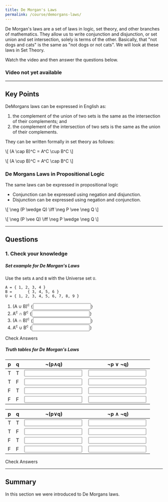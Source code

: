 ```yaml
---
title: De Morgan's Laws
permalink: /course/demorgans-laws/
---
```


De Morgan's laws are a set of laws in logic, set theory, and other branches of mathematics. They allow us to write conjunction and disjunction, or set union and set intersection, solely is terms of the other. Basically, that "not dogs and cats" is the same as "not dogs or not cats". We will look at these laws in Set Theory.

Watch the video and then answer the questions below.

### Video not yet available

---

<script src="https://polyfill.io/v3/polyfill.min.js?features=es6"></script>
<script id="MathJax-script" src="https://cdn.jsdelivr.net/npm/mathjax@3/es5/tex-mml-chtml.js"></script>

## Key Points

DeMorgans laws can be expressed in English as:

1. the complement of the union of two sets is the same as the intersection of their complements; and
2. the complement of the intersection of two sets is the same as the union of their complements.

They can be written formally in set theory as follows:

<p class="math">\[ (A \cap B)^C = A^C \cup B^C \]</p>
<p class="math">\[ (A \cup B)^C = A^C \cap B^C \]</p>

### De Morgans Laws in Propositional Logic

The same laws can be expressed in propositional logic

* Conjunction can be expressed using negation and disjunction.
* Disjunction can be expressed using negation and conjunction.

<p class="math">\[ \neg (P \wedge Q) \iff \neg P \vee \neg Q \]</p>
<p class="math">\[ \neg (P \vee Q) \iff \neg P \wedge \neg Q \]</p>

---

## Questions

### 1. Check your knowledge

##### Set example for De Morgan's Laws

Use the sets `A` and `B` with the Universe set `U`.

    A = { 1, 2, 3, 4 }
    B =       { 3, 4, 5, 6 }
    U = { 1, 2, 3, 4, 5, 6, 7, 8, 9 }

1. <label for ="q21">(A ∪ B)<sup>c</sup></label> `{`<input type="text" id="q21" data-answer-set="7,8,9"/>`}` <span id="q21c" style="display:inline-block"></span>
2. <label for ="q22">A<sup>c</sup> ∩ B<sup>c</sup></label> `{`<input type="text" id="q22" data-answer-set="7,8,9"/>`}` <span id="q22c" style="display:inline-block"></span>
3. <label for ="q23">(A ∩ B)<sup>c</sup></label> `{`<input type="text" id="q23" data-answer-set="1,2,5,6,7,8,9"/>`}` <span id="q23c" style="display:inline-block"></span>
4. <label for ="q24">A<sup>c</sup> ∪ B<sup>c</sup></label> `{`<input type="text" id="q24" data-answer-set="1,2,5,6,7,8,9"/>`}` <span id="q24c" style="display:inline-block"></span>

<a class="btn btn-primary" type="submit" onClick="checkAnswers('q2')">Check Answers</a>

##### Truth tables for De Morgan's Laws

| p | q | ¬(p∧q) | ¬p ∨ ¬q) |
|---|---|-----|--------|
| T | T | <input type="text" id="q31" data-answer="F"/> <span id="q31c" style="display:inline-block"></span> |  <input type="text" id="q32" data-answer="F"/> <span id="q32c" style="display:inline-block"></span> |
| T | F | <input type="text" id="q33" data-answer="T"/> <span id="q33c" style="display:inline-block"></span> |  <input type="text" id="q34" data-answer="T"/> <span id="q34c" style="display:inline-block"></span> |
| F | T | <input type="text" id="q35" data-answer="T"/> <span id="q35c" style="display:inline-block"></span> |  <input type="text" id="q36" data-answer="T"/> <span id="q36c" style="display:inline-block"></span> |
| F | F | <input type="text" id="q37" data-answer="T"/> <span id="q37c" style="display:inline-block"></span> |  <input type="text" id="q38" data-answer="T"/> <span id="q38c" style="display:inline-block"></span> |

| p | q | ¬(p∨q) | ¬p ∧ ¬q) |
|---|---|-----|--------|
| T | T | <input type="text" id="q41" data-answer="F"/> <span id="q41c" style="display:inline-block"></span> |  <input type="text" id="q42" data-answer="F"/> <span id="q42c" style="display:inline-block"></span> |
| T | F | <input type="text" id="q43" data-answer="F"/> <span id="q43c" style="display:inline-block"></span> |  <input type="text" id="q44" data-answer="F"/> <span id="q44c" style="display:inline-block"></span> |
| F | T | <input type="text" id="q45" data-answer="F"/> <span id="q45c" style="display:inline-block"></span> |  <input type="text" id="q46" data-answer="F"/> <span id="q46c" style="display:inline-block"></span> |
| F | F | <input type="text" id="q47" data-answer="T"/> <span id="q47c" style="display:inline-block"></span> |  <input type="text" id="q48" data-answer="T"/> <span id="q48c" style="display:inline-block"></span> |

<a class="btn btn-primary" type="submit" onClick="checkAnswers('q3', 'q4')">Check Answers</a>
<script src="/assets/js/check.js"></script>

---

## Summary

In this section we were introduced to De Morgans laws.
